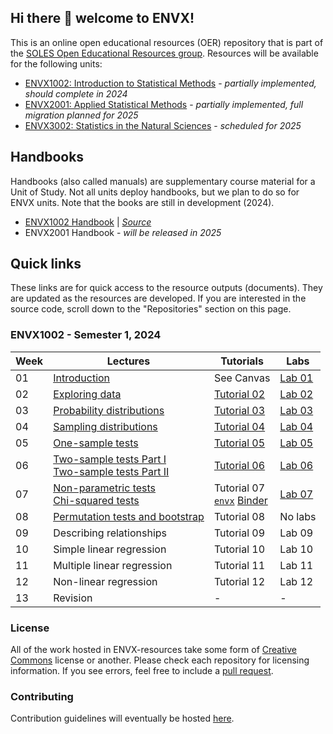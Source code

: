 ## Hi there 👋 welcome to ENVX!
This is an online open educational resources (OER) repository that is part of the [SOLES Open Educational Resources group](https://github.com/usyd-soles-edu).
Resources will be available for the following units:

- [ENVX1002: Introduction to Statistical Methods](https://www.sydney.edu.au/units/ENVX1002) - _partially implemented, should complete in 2024_
- [ENVX2001: Applied Statistical Methods](https://www.sydney.edu.au/units/ENVX2001) - _partially implemented, full migration planned for 2025_
- [ENVX3002: Statistics in the Natural Sciences](https://www.sydney.edu.au/units/ENVX3002) - _scheduled for 2025_

## Handbooks

Handbooks (also called manuals) are supplementary course material for a Unit of Study. Not all units deploy handbooks, but we plan to do so for ENVX units. Note that the books are still in development (2024).

- [ENVX1002 Handbook](https://envx-resources.github.io/ENVX1002-manual/) | [*Source*](https://github.com/ENVX-resources/ENVX1002-manual)
- ENVX2001 Handbook - *will be released in 2025*

## Quick links
These links are for quick access to the resource outputs (documents). They are updated as the resources are developed. If you are interested in the source code, scroll down to the "Repositories" section on this page.

### ENVX1002 - Semester 1, 2024

| Week | Lectures | Tutorials | Labs |
| --- | --- | --- | --- |
| 01 | [Introduction][w01envx1001] | See Canvas | [Lab 01][l1envx1001] |
| 02 | [Exploring data][w02envx1001] | [Tutorial 02][t2envx1001] | [Lab 02][l2envx1001] |
| 03 | [Probability distributions][w03envx1001] | [Tutorial 03][t3envx1001] | [Lab 03][l3envx1001] |
| 04 | [Sampling distributions][w04envx1001] | [Tutorial 04][t4envx1001] | [Lab 04][l4envx1001]|
| 05 | [One-sample tests][w05envx1001] | [Tutorial 05][t5envx1001] | [Lab 05][l5envx1001] |
| 06 | [Two-sample tests Part I][w06aenvx1001] <br> [Two-sample tests Part II][w06benvx1001] | [Tutorial 06][t6envx1001] | [Lab 06][l6envx1001] |
| 07 | [Non-parametric tests][w07aenvx1001] <br> [Chi-squared tests][w07benvx1001] | Tutorial 07 <br>[`envx`][envxpackage] [Binder](https://mybinder.org/v2/gh/ENVX-resources/ENVX1002-2024-Tutorial07/main?urlpath=shiny/tutorial/tut07.Rmd) | [Lab 07][l7envx1001] |
| 08 | [Permutation tests and bootstrap][w08aenvx1001] | Tutorial 08 | No labs |
| 09 | Describing relationships | Tutorial 09 | Lab 09 |
| 10 | Simple linear regression | Tutorial 10 | Lab 10 |
| 11 | Multiple linear regression | Tutorial 11 | Lab 11 |
| 12 | Non-linear regression | Tutorial 12 | Lab 12 |
| 13 | Revision | - | - |


### License

All of the work hosted in ENVX-resources take some form of [Creative Commons](https://creativecommons.org/) license or another. Please check each repository for licensing information. If you see errors, feel free to include a [pull request](https://docs.github.com/en/pull-requests/collaborating-with-pull-requests/proposing-changes-to-your-work-with-pull-requests/about-pull-requests).

### Contributing

Contribution guidelines will eventually be hosted [here](https://github.com/ENVX-resources/.github/blob/main/Contribution%20Guidelines/README.md).

<!-- ENVX1002 Links (update each year?) -->
<!-- Lectures -->
[w01envx1001]: https://envx-resources.github.io/ENVX1002-2024-Lecture-Topic01
[w02envx1001]: https://envx-resources.github.io/ENVX1002-2024-Lecture-Topic02
[w03envx1001]: https://envx-resources.github.io/ENVX1002-2024-Lecture-Topic03
[w04envx1001]: https://envx-resources.github.io/ENVX1002-2024-Lecture-Topic04
[w05envx1001]: https://envx-resources.github.io/ENVX1002-2024-Lecture-Topic05
[w06aenvx1001]: https://envx-resources.github.io/ENVX1002-2024-Lecture-Topic06a
[w06benvx1001]: https://envx-resources.github.io/ENVX1002-2024-Lecture-Topic06b
[w07aenvx1001]: https://envx-resources.github.io/ENVX1002-2024-Lecture-Topic07a
[w07benvx1001]: https://envx-resources.github.io/ENVX1002-2024-Lecture-Topic07b
[w08aenvx1001]: https://envx-resources.github.io/ENVX1002-2024-Lecture-Topic08a
[w08benvx1001]: https://envx-resources.github.io/ENVX1002-2024-Lecture-Topic08b
[w09envx1001]: https://envx-resources.github.io/ENVX1002-2024-Lecture-Topic09
[w10envx1001]: https://envx-resources.github.io/ENVX1002-2024-Lecture-Topic10
[w11envx1001]: https://envx-resources.github.io/ENVX1002-2024-Lecture-Topic11
[w12envx1001]: https://envx-resources.github.io/ENVX1002-2024-Lecture-Topic12
<!-- Tutorials -->
[envxpackage]: https://github.com/ENVX-resources/envx?tab=readme-ov-file#tutorials
[t2envx1001]: https://envx-resources.github.io/ENVX1002-2024-Tutorial02
[t3envx1001]: https://envx-resources.github.io/ENVX1002-2024-Tutorial03
[t4envx1001]: https://envx-resources.github.io/ENVX1002-2024-Tutorial04
[t5envx1001]: https://mybinder.org/v2/gh/ENVX-Resources/ENVX1002-2024-Tutorial05/main?urlpath=shiny/tutorial/Tutorial_05.Rmd
[t6envx1001]: https://mybinder.org/v2/gh/ENVX-resources/ENVX1002-2024-Tutorial06/main?urlpath=shiny/tutorial/Tutorial-06.Rmd
[t7envx1001]: https://envx-resources.github.io/ENVX1002-2024-Tutorial07
[t8envx1001]: https://envx-resources.github.io/ENVX1002-2024-Tutorial08
[t9envx1001]: https://envx-resources.github.io/ENVX1002-2024-Tutorial09
[t10envx1001]: https://envx-resources.github.io/ENVX1002-2024-Tutorial10
[t11envx1001]: https://envx-resources.github.io/ENVX1002-2024-Tutorial11
[t12envx1001]: https://envx-resources.github.io/ENVX1002-2024-Tutorial12
<!-- Labs -->
[l1envx1001]: https://envx-resources.github.io/ENVX1002-2024-Lab01
[l2envx1001]: https://envx-resources.github.io/ENVX1002-2024-Lab02
[l3envx1001]: https://envx-resources.github.io/ENVX1002-2024-Lab03
[l4envx1001]: https://envx-resources.github.io/ENVX1002-2024-Lab04
[l5envx1001]: https://envx-resources.github.io/ENVX1002-2024-Lab05
[l6envx1001]: https://envx-resources.github.io/ENVX1002-2024-Lab06
[l7envx1001]: https://envx-resources.github.io/ENVX1002-2024-Lab07
[l8envx1001]: https://envx-resources.github.io/ENVX1002-2024-Lab08
[l9envx1001]: https://envx-resources.github.io/ENVX1002-2024-Lab09
[l10envx1001]: https://envx-resources.github.io/ENVX1002-2024-Lab10
[l11envx1001]: https://envx-resources.github.io/ENVX1002-2024-Lab11
[l12envx1001]: https://envx-resources.github.io/ENVX1002-2024-Lab12

